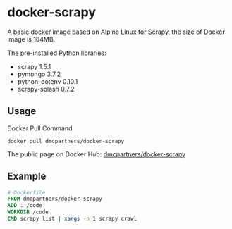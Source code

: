 # docker-scrapy

A basic docker image based on Alpine Linux for Scrapy, the size of Docker image is 164MB.

The pre-installed Python libraries:

* scrapy 1.5.1
* pymongo 3.7.2
* python-dotenv 0.10.1
* scrapy-splash 0.7.2

## Usage

Docker Pull Command

```shell
docker pull dmcpartners/docker-scrapy
```

The public page on Docker Hub: [dmcpartners/docker-scrapy](https://hub.docker.com/r/dmcpartners/docker-scrapy)

## Example

```dockerfile
# Dockerfile
FROM dmcpartners/docker-scrapy
ADD . /code
WORKDIR /code
CMD scrapy list | xargs -n 1 scrapy crawl
```
